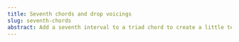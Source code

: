```yaml
---
title: Seventh chords and drop voicings
slug: seventh-chords
abstract: Add a seventh interval to a triad chord to create a little tension, with drop 2 and drop 3 chord voicings.
---
```


